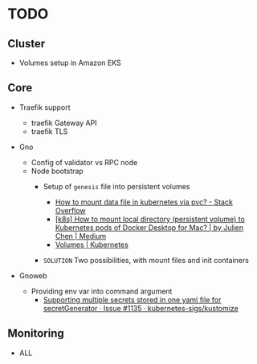 # TODO

## Cluster

* Volumes setup in Amazon EKS

## Core

* Traefik support
  * traefik Gateway API
  * traefik TLS

* Gno
  * Config of validator vs RPC node
  * Node bootstrap
    * Setup of `genesis` file into persistent volumes
      * [How to mount data file in kubernetes via pvc? - Stack Overflow](https://stackoverflow.com/questions/51648465/how-to-mount-data-file-in-kubernetes-via-pvc "How to mount data file in kubernetes via pvc? - Stack Overflow")
      * [[k8s] How to mount local directory (persistent volume) to Kubernetes pods of Docker Desktop for Mac? | by Julien Chen | Medium](https://julien-chen.medium.com/k8s-how-to-mount-local-directory-persistent-volume-to-kubernetes-pods-of-docker-desktop-for-mac-b72f3ca6b0dd "[k8s] How to mount local directory (persistent volume) to Kubernetes pods of Docker Desktop for Mac? | by Julien Chen | Medium")
      * [Volumes | Kubernetes](https://kubernetes.io/docs/concepts/storage/volumes/#using-subpath "Volumes | Kubernetes")

    * `SOLUTION` Two possibilities, with mount files and init containers

* Gnoweb
  * Providing env var into command argument
    * [Supporting multiple secrets stored in one yaml file for secretGenerator · Issue #1135 · kubernetes-sigs/kustomize](https://github.com/kubernetes-sigs/kustomize/issues/1135#issuecomment-497132880)

## Monitoring

* ALL
